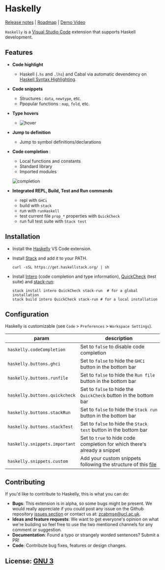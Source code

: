# Haskelly

[Release notes](https://github.com/haskelly-dev/Haskelly/releases)  | [Roadmap](https://trello.com/b/vsMlLU4h/haskelly-features) | [Demo Video](https://www.youtube.com/watch?v=r3x64iz5xDk)

`Haskelly` is a [Visual Studio Code](https://code.visualstudio.com/) extension that supports Haskell development.

## Features

* __Code highlight__
  - Haskell (`.hs` and `.lhs`) and Cabal via automatic devendency on [Haskell Syntax Highlighting](https://marketplace.visualstudio.com/items?itemName=justusadam.language-haskell).

* __Code snippets__
  - Structures : `data`, `newtype`, etc.
  - Ppopular functions : `map`, `fold`, etc.


* __Type hovers__
    - ![hover](https://github.com/haskelly-dev/Haskelly/raw/master/resources/hover.gif)


* __Jump to definition__
  - Jump to symbol definitions/declarations


* __Code completion__ :
    - Local functions and constants
    - Standard library
    - Imported modules

    ![completion](https://github.com/haskelly-dev/Haskelly/raw/master/resources/completion.gif)


* __Integrated REPL, Build, Test and Run commands__
  - repl with `GHCi`
  - build with `stack`
  - run with `runHaskell`
  - test current file `prop_*` properties with `QuickCheck`
  - run full test suite with `Stack test`

## Installation

  * Install the [Haskelly](https://marketplace.visualstudio.com/items?itemName=UCL.haskelly) VS Code extension.

  * Install [Stack](https://www.haskellstack.org) and add it to your PATH.

    ```shell
    curl -sSL https://get.haskellstack.org/ | sh
    ```

  * Install [Intero](https://github.com/commercialhaskell/intero) (code completion and type information), [QuickCheck](https://hackage.haskell.org/package/QuickCheck) (test suite) and [stack-run](https://hackage.haskell.org/package/stack-run):

    ```shell
    stack install intero QuickCheck stack-run  # for a global installation
    stack build intero QuickCheck stack-run # for a local installation
    ```

## Configuration

Haskelly is customizable
(see `Code` > `Preferences` > `Workspace Settings`).

|param                          | description              |
|----------------------------   |--------------------------|
| `haskelly.codeCompletion`     | Set to `false` to disable code completion|
| `haskelly.buttons.ghci`       | Set to `false` to hide the `GHCi` button in the bottom bar|
| `haskelly.buttons.runfile`    | Set to `false` to hide the `Run file` button in the bottom bar|
| `haskelly.buttons.quickcheck` | Set to `false` to hide the `QuickCheck` button in the bottom bar|
| `haskelly.buttons.stackRun`   | Set to `false` to hide the `Stack run` button in the bottom bar|
| `haskelly.buttons.stackTest`  | Set to `false` to hide the `Stack test` button in the bottom bar|
| `haskelly.snippets.important` | Set to `true` to hide code completion for which there's already a snippet|
| `haskelly.snippets.custom`    | Add your custom snippets following the structure of this [file](https://github.com/haskelly-dev/Haskelly/tree/master/languages/snippets/haskell.json)|


## Contributing

If you'd like to contribute to Haskelly, this is what you can do:

* __Bugs__: This extension is in alpha, so some bugs might be present. We would really appreciate if you
could post any issue on the Github repository [issues section](https://github.com/haskelly-dev/Haskelly/issues) or contact us at: [zcabmse@ucl.ac.uk](https://github.com/haskelly-dev/Haskelly/blob/master/mailto:zcabmse@ucl.ac.uk?Subject=Haskelly%20feedback).
* __Ideas and feature requests__: We want to get everyone's opinion on what we're building so feel free to use the two mentioned channels for any comment or suggestion.
* __Documentation__: Found a typo or strangely worded sentences? Submit a PR!
* __Code__: Contribute bug fixes, features or design changes.


## License: [GNU 3](https://github.com/haskelly-dev/Haskelly/blob/master/License.txt)
